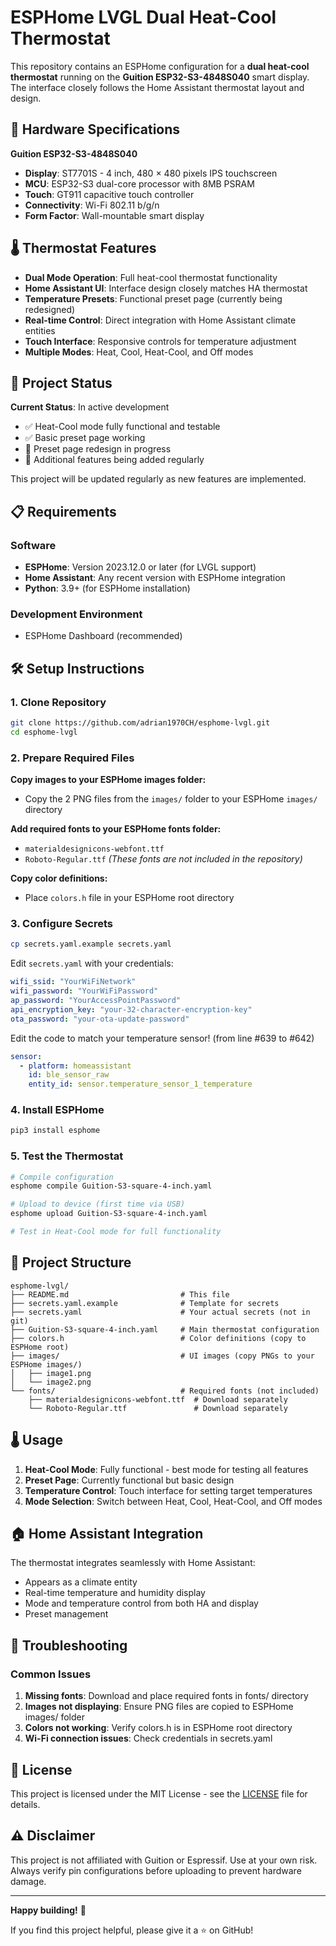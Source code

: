 # ESPHome LVGL Dual Heat-Cool Thermostat

This repository contains an ESPHome configuration for a **dual heat-cool thermostat** running on the **Guition ESP32-S3-4848S040** smart display. The interface closely follows the Home Assistant thermostat layout and design.

## 📱 Hardware Specifications

**Guition ESP32-S3-4848S040**
- **Display**: ST7701S - 4 inch, 480 × 480 pixels IPS touchscreen
- **MCU**: ESP32-S3 dual-core processor with 8MB PSRAM
- **Touch**: GT911 capacitive touch controller
- **Connectivity**: Wi-Fi 802.11 b/g/n
- **Form Factor**: Wall-mountable smart display

## 🌡️ Thermostat Features

- **Dual Mode Operation**: Full heat-cool thermostat functionality
- **Home Assistant UI**: Interface design closely matches HA thermostat
- **Temperature Presets**: Functional preset page (currently being redesigned)
- **Real-time Control**: Direct integration with Home Assistant climate entities
- **Touch Interface**: Responsive controls for temperature adjustment
- **Multiple Modes**: Heat, Cool, Heat-Cool, and Off modes

## 🚧 Project Status

**Current Status**: In active development
- ✅ Heat-Cool mode fully functional and testable
- ✅ Basic preset page working
- 🔄 Preset page redesign in progress
- 🔄 Additional features being added regularly

This project will be updated regularly as new features are implemented.

## 📋 Requirements

### Software
- **ESPHome**: Version 2023.12.0 or later (for LVGL support)
- **Home Assistant**: Any recent version with ESPHome integration
- **Python**: 3.9+ (for ESPHome installation)

### Development Environment
- ESPHome Dashboard (recommended)

## 🛠️ Setup Instructions

### 1. Clone Repository
```bash
git clone https://github.com/adrian1970CH/esphome-lvgl.git
cd esphome-lvgl
```

### 2. Prepare Required Files

**Copy images to your ESPHome images folder:**
- Copy the 2 PNG files from the `images/` folder to your ESPHome `images/` directory

**Add required fonts to your ESPHome fonts folder:**
- `materialdesignicons-webfont.ttf`
- `Roboto-Regular.ttf`
*(These fonts are not included in the repository)*

**Copy color definitions:**
- Place `colors.h` file in your ESPHome root directory

### 3. Configure Secrets
```bash
cp secrets.yaml.example secrets.yaml
```

Edit `secrets.yaml` with your credentials:
```yaml
wifi_ssid: "YourWiFiNetwork"
wifi_password: "YourWiFiPassword"
ap_password: "YourAccessPointPassword"
api_encryption_key: "your-32-character-encryption-key"
ota_password: "your-ota-update-password"
```
Edit the code to match your temperature sensor! 
(from line #639 to #642)
```yaml
sensor:
  - platform: homeassistant
    id: ble_sensor_raw
    entity_id: sensor.temperature_sensor_1_temperature
```

### 4. Install ESPHome
```bash
pip3 install esphome
```

### 5. Test the Thermostat
```bash
# Compile configuration
esphome compile Guition-S3-square-4-inch.yaml

# Upload to device (first time via USB)
esphome upload Guition-S3-square-4-inch.yaml

# Test in Heat-Cool mode for full functionality
```

## 📁 Project Structure

```
esphome-lvgl/
├── README.md                         # This file
├── secrets.yaml.example              # Template for secrets
├── secrets.yaml                      # Your actual secrets (not in git)
├── Guition-S3-square-4-inch.yaml     # Main thermostat configuration
├── colors.h                          # Color definitions (copy to ESPHome root)
├── images/                           # UI images (copy PNGs to your ESPHome images/)
│   ├── image1.png
│   └── image2.png
└── fonts/                            # Required fonts (not included)
    ├── materialdesignicons-webfont.ttf  # Download separately
    └── Roboto-Regular.ttf               # Download separately
```

## 🌡️ Usage

1. **Heat-Cool Mode**: Fully functional - best mode for testing all features
2. **Preset Page**: Currently functional but basic design
3. **Temperature Control**: Touch interface for setting target temperatures
4. **Mode Selection**: Switch between Heat, Cool, Heat-Cool, and Off modes

## 🏠 Home Assistant Integration

The thermostat integrates seamlessly with Home Assistant:
- Appears as a climate entity
- Real-time temperature and humidity display
- Mode and temperature control from both HA and display
- Preset management

## 🔧 Troubleshooting

### Common Issues
1. **Missing fonts**: Download and place required fonts in fonts/ directory
2. **Images not displaying**: Ensure PNG files are copied to ESPHome images/ folder
3. **Colors not working**: Verify colors.h is in ESPHome root directory
4. **Wi-Fi connection issues**: Check credentials in secrets.yaml

## 📄 License

This project is licensed under the MIT License - see the [LICENSE](LICENSE) file for details.

## ⚠️ Disclaimer

This project is not affiliated with Guition or Espressif. Use at your own risk. Always verify pin configurations before uploading to prevent hardware damage.

---

**Happy building!** 🎉

If you find this project helpful, please give it a ⭐ on GitHub!
